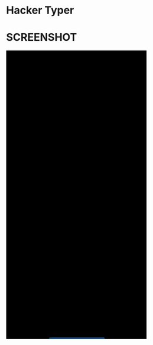 # Hacker Typer

# SCREENSHOT
<img src="https://github.com/ShakyaSangam/flutter_hackerTyper/blob/main/screenshot/ezgif.com-video-to-gif.gif" width = "380" height="780">
